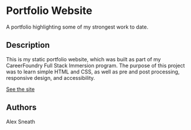 # Portfolio Website

A portfolio highlighting some of my strongest work to date.

## Description

This is my static portfolio website, which was built as part of my CareerFoundry Full Stack Immersion program. The purpose of this project was to learn simple HTML and CSS, as well as pre and post processing, responsive design, and accessibility.

[See the site](https://thesneath.github.io/portfolio-website/)

## Authors

  Alex Sneath
